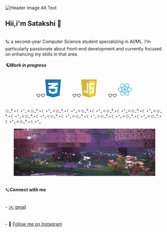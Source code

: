 
![Header Image Alt Text](https://i.pinimg.com/1200x/23/4b/73/234b731236541f7bf5b4e0efbc444dfd.jpg)<br>
<h2>Hii,i'm Satakshi 🍓</h2>
<br>🪐 a second-year Computer Science student specializing in AI/ML. I’m particularly passionate about front-end development and currently focused on enhancing my skills in that area.
<br>
<br>
<strong><em>🪐Work in progress</em></strong>
<br>
<br>
<p align="center">
    ♡♡<img src="https://raw.githubusercontent.com/satakshiie/satakshiie/main/css3-logo.jpg" alt="CSS3 Logo" width="50" />
    &nbsp;&nbsp;&nbsp;&nbsp;&nbsp; &nbsp;
    ♡♡<img src="https://raw.githubusercontent.com/satakshiie/satakshiie/main/jus-logo.jpg" alt="JUS Logo" width="50" />
    &nbsp;&nbsp;&nbsp;&nbsp;&nbsp; &nbsp;
    ♡♡<img src="https://raw.githubusercontent.com/satakshiie/satakshiie/main/React logo PNG.jpg" alt="React logo PNG" width="50" />
</p>
<br>✩₊°.⋆☾⋆⁺₊✧✩₊°.⋆☾⋆⁺₊✧✩₊°.⋆☾⋆⁺₊✧✩₊°.⋆☾⋆⁺₊✧✩₊°.⋆☾⋆⁺₊✧✩₊°.⋆☾⋆⁺₊✧✩₊°.⋆☾⋆⁺₊✧✩₊°.⋆☾⋆⁺₊✧✩₊°.⋆☾⋆⁺₊✧✩₊°.⋆☾⋆⁺₊✧✩₊°.⋆☾⋆⁺₊✧✩₊°.⋆☾⋆⁺₊✧✩₊°.⋆☾⋆⁺₊✧✩₊°.⋆☾⋆⁺₊
<br>
<p align="center">
<img src="https://raw.githubusercontent.com/satakshiie/satakshiie/main/Minecraft Aesthetic.gif" alt="aesthetic" width="450" height="150" />
</p>
<br>
🪐<strong>Connect with me</strong>

<br> - [✉️ gmail](mailto:satakshisrivastava11@gmail.com)

<br>- 📸 [Follow me on Instagram](https://www.instagram.com/satakshiie)



